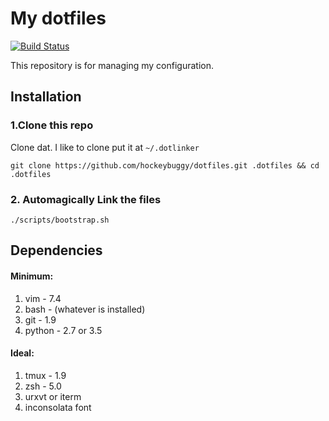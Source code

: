 # My dotfiles

[![Build Status](https://travis-ci.org/hockeybuggy/dotfiles.svg)](https://travis-ci.org/hockeybuggy/dotfiles)

This repository is for managing my configuration.


## Installation

### 1.Clone this repo

Clone dat. I like to clone put it at `~/.dotlinker`

    git clone https://github.com/hockeybuggy/dotfiles.git .dotfiles && cd .dotfiles

### 2. Automagically Link the files

    ./scripts/bootstrap.sh


## Dependencies

#### Minimum:

1. vim  - 7.4
2. bash - (whatever is installed)
3. git  - 1.9
4. python - 2.7 or 3.5

#### Ideal:

1. tmux - 1.9
2. zsh  - 5.0
3. urxvt or iterm
4. inconsolata font
